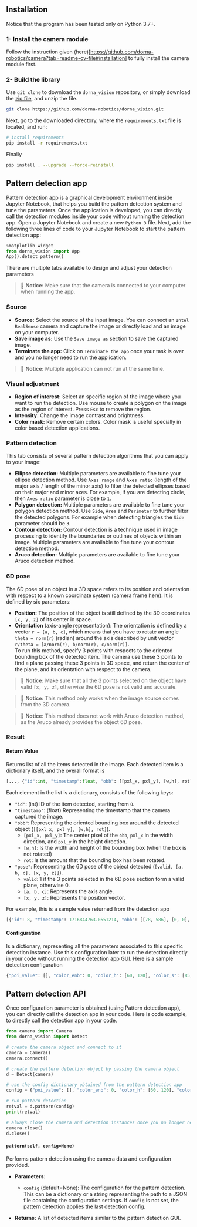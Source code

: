 ## Installation
Notice that the program has been tested only on Python 3.7+.

### 1- Install the camera module
Follow the instruction given (here)[https://github.com/dorna-robotics/camera?tab=readme-ov-file#installation] to fully install the camera module first.
### 2- Build the library
Use `git clone` to download the `dorna_vision` repository, or simply download the [zip file](https://github.com/dorna-robotics/dorna_vision/archive/master.zip), and unzip the file.  
```bash
git clone https://github.com/dorna-robotics/dorna_vision.git
```
Next, go to the downloaded directory, where the `requirements.txt` file is located, and run:
```bash
# install requirements
pip install -r requirements.txt
```
Finally
```bash
pip install . --upgrade --force-reinstall
```

## Pattern detection app
Pattern detection app is a graphical development environment inside Jupyter Notebook, that helps you build the pattern detection system and tune the parameters. Once the application is developed, you can directly call the detection modules inside your code without running the detection app. 
Open a Jupyter Notebook and create a new `Python 3` file. Next, add the following three lines of code to your Jupyter Notebook to start the  pattern detection app:
```python
%matplotlib widget
from dorna_vision import App
App().detect_pattern()
```
There are multiple tabs available to design and adjust your detection parameters
> 🚨 **Notice:** Make sure that the camera is connected to your computer when running the app.  

### Source
- **Source:** Select the source of the input image. You can connect an `Intel RealSense` camera and capture the image or directly load and an image on your computer.  
- **Save image as:** Use the `Save image as` section to save the captured image.  
- **Terminate the app:** Click on `Terminate the app` once your task is over and you no longer need to run the application.
> 🚨 **Notice:** Multiple application can not run at the same time.

### Visual adjustment
- **Region of interest:** Select an specific region of the image where you want to run the detection. Use mouse to create a polygon on the image as the region of interest. Press `Esc` to remove the region.
- **Intensity:** Change the image contrast and brightness.
- **Color mask:** Remove certain colors. Color mask is useful specially in color based detection applications.

### Pattern detection
This tab consists of several pattern detection algorithms that you can apply to your image:
- **Ellipse detection:** Multiple parameters are available to fine tune your ellipse detection method. Use `Axes range` and `Axes ratio` (length of the major axis / length of the minor axis) to filter the detected ellipses based on their major and minor axes. For example, if you are detecting circle, then `Axes ratio` parameter is close to `1`.
- **Polygon detection:** Multiple parameters are available to fine tune your polygon detection method. Use `Side`, `Area` and `Perimeter` to further filter the detected polygons. For example when detecting triangles the `Side` parameter should be `3`.
- **Contour detection:** Contour detection is a technique used in image processing to identify the boundaries or outlines of objects within an image. Multiple parameters are available to fine tune your contour detection method.
- **Aruco detection:** Multiple parameters are available to fine tune your Aruco detection method.

### 6D pose
The 6D pose of an object in a 3D space refers to its position and orientation with respect to a known coordinate system (camera frame here). It is defined by six parameters:
- **Position:** The position of the object is still defined by the 3D coordinates `[x, y, z]` of its center in space.
- **Orientation** (axis-angle representation): The orientation is defined by a vector `r = [a, b, c]`, which means that you have to rotate an angle `theta = norm(r)` (radian) around the axis described by unit vector `r/theta = [a/norm(r), b/norm(r), c/norm(r)]`.  
To run this method, specify 3 points with respects to the oriented bounding box of the detected item. The camera use these 3 points to find a plane passing these 3 points in 3D space, and return the center of the plane, and its orientation with respect to the camera.

> 🚨 **Notice:** Make sure that all the 3 points selected on the object have valid `[x, y, z]`, otherwise the 6D pose is not valid and accurate.

> 🚨 **Notice:** This method only works when the image source comes from the 3D camera.

> 🚨 **Notice:** This method does not work with Aruco detection method, as the Aruco already provides the object 6D pose.

### Result
#### Return Value 
Returns list of all the items detected in the image. Each detected item is a dictionary itself, and the overall format is
```python
[..., {"id":int, "timestamp":float, "obb": [[pxl_x, pxl_y], [w,h], rot], "pose": [valid, [a, b, c], [x, y, z]]}, ...]
```
 Each element in the list is a dictionary, consists of the following keys:
- `"id"`: (int) ID of the item detected, starting from `0`.
- `"timestamp"`: (float) Representing the timestamp that the camera captured the image.
- `"obb"`: Representing the oriented bounding box around the detected object (`[[pxl_x, pxl_y], [w,h], rot]`).
  - `[pxl_x, pxl_y]`: The center pixel of the `obb`, `pxl_x` in the width direction, and `pxl_y` in the height direction.
  - `[w,h]`: Is the width and height of the bounding box (when the box is not rotated)
  - `rot`: Is the amount that the bounding box has been rotated.
- `"pose"`: Representing the 6D pose of the object detected (`[valid, [a, b, c], [x, y, z]]`).
  - `valid`: 1 if the 3 points selected in the 6D pose section form a valid plane, otherwise 0.
  - `[a, b, c]`: Represents the axis angle.
  - `[x, y, z]`: Represents the position vector.

For example, this is a sample value returned from the detection app
```python
[{"id": 8, "timestamp": 1716844763.0551214, "obb": [[78, 586], [0, 0], 0], "pose": [1, [0.2939886259984075, 0.002876835873020688, -0.19520854119772166], [-13.236917033395125, -46.815401495552216, 95.23421774762359]]}]
```
#### Configuration
Is a dictionary, representing all the parameters associated to this specific detection instance. Use this configuration later to run the detection directly in your code without running the detection app GUI.
Here is a sample detection configuration
```python
{"poi_value": [], "color_enb": 0, "color_h": [60, 120], "color_s": [85, 170], "color_v": [85, 170], "color_inv": 0, "roi_enb": 0, "roi_value": [], "roi_inv": 0, "intensity_enb": 0, "intensity_alpha": 2.0, "intensity_beta": 50, "method_value": 4, "m_elp_pf_mode": 0, "m_elp_nfa_validation": 1, "m_elp_min_path_length": 50, "m_elp_min_line_length": 10, "m_elp_sigma": 1, "m_elp_gradient_threshold_value": 20, "m_elp_axes": [20, 100], "m_elp_ratio": [0.0, 1.0], "m_circle_inv": 1, "m_circle_type": 0, "m_circle_thr": 127, "m_circle_blur": 3, "m_circle_mean_sub": 0, "m_circle_radius": [1, 30], "m_poly_inv": 1, "m_poly_type": 0, "m_poly_thr": 127, "m_poly_blur": 3, "m_poly_mean_sub": 0, "m_poly_value": 3, "m_poly_area": [100, 100000], "m_poly_perimeter": [10, 100000], "m_cnt_inv": 1, "m_cnt_type": 0, "m_cnt_thr": 127, "m_cnt_blur": 3, "m_cnt_mean_sub": 0, "m_cnt_area": [100, 100000], "m_cnt_perimeter": [10, 100000], "m_aruco_dictionary": "DICT_6X6_250", "m_aruco_marker_length": 10, "m_aruco_refine": "CORNER_REFINE_APRILTAG", "m_aruco_subpix": 0}
```
## Pattern detection API
Once configuration parameter is obtained (using Pattern detection app), you can directly call the detection app in your code.
Here is code example, to directly call the detection app in your code.
```python
from camera import Camera
from dorna_vision import Detect

# create the camera object and connect to it
camera = Camera()
camera.connect()

# create the pattern detection object by passing the camera object
d = Detect(camera)

# use the config dictionary obtained from the pattern detection app
config = {"poi_value": [], "color_enb": 0, "color_h": [60, 120], "color_s": [85, 170], "color_v": [85, 170], "color_inv": 0, "roi_enb": 0, "roi_value": [], "roi_inv": 0, "intensity_enb": 0, "intensity_alpha": 2.0, "intensity_beta": 50, "method_value": 4, "m_elp_pf_mode": 0, "m_elp_nfa_validation": 1, "m_elp_min_path_length": 50, "m_elp_min_line_length": 10, "m_elp_sigma": 1, "m_elp_gradient_threshold_value": 20, "m_elp_axes": [20, 100], "m_elp_ratio": [0.0, 1.0], "m_circle_inv": 1, "m_circle_type": 0, "m_circle_thr": 127, "m_circle_blur": 3, "m_circle_mean_sub": 0, "m_circle_radius": [1, 30], "m_poly_inv": 1, "m_poly_type": 0, "m_poly_thr": 127, "m_poly_blur": 3, "m_poly_mean_sub": 0, "m_poly_value": 3, "m_poly_area": [100, 100000], "m_poly_perimeter": [10, 100000], "m_cnt_inv": 1, "m_cnt_type": 0, "m_cnt_thr": 127, "m_cnt_blur": 3, "m_cnt_mean_sub": 0, "m_cnt_area": [100, 100000], "m_cnt_perimeter": [10, 100000], "m_aruco_dictionary": "DICT_6X6_250", "m_aruco_marker_length": 10, "m_aruco_refine": "CORNER_REFINE_APRILTAG", "m_aruco_subpix": 0}

# run pattern detection
retval = d.pattern(config)
print(retval)

# always close the camera and detection instances once you no longer need them
camera.close()
d.close()
```
#### `pattern(self, config=None)`
Performs pattern detection using the camera data and configuration provided.

- **Parameters:**
  - `config` (default=None): The configuration for the pattern detection. This can be a dictionary or a string representing the path to a JSON file containing the configuration settings. If `config` is not set, the pattern detection applies the last detection config.

- **Returns:** A list of detected items similar to the pattern detection GUI.
